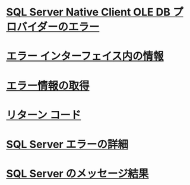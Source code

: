 
# [SQL Server Native Client OLE DB プロバイダーのエラー](errors.md)

# [エラー インターフェイス内の情報](information-in-error-interfaces.md)
# [エラー情報の取得](retrieving-error-information.md)
# [リターン コード](return-codes.md)
# [SQL Server エラーの詳細](sql-server-error-detail.md)
# [SQL Server のメッセージ結果](sql-server-message-results.md)
